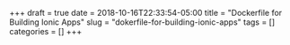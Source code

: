 +++ 
draft = true
date = 2018-10-16T22:33:54-05:00
title = "Dockerfile for Building Ionic Apps"
slug = "dokerfile-for-building-ionic-apps" 
tags = []
categories = []
+++
